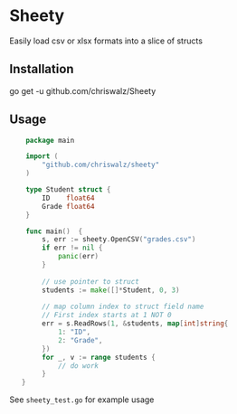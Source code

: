 # Sheety

Easily load csv or xlsx formats into a slice of structs

## Installation

go get -u github.com/chriswalz/Sheety

## Usage
```go
    package main

    import (
    	"github.com/chriswalz/sheety"
    )

    type Student struct {
    	ID    float64
    	Grade float64
    }

    func main()  {
        s, err := sheety.OpenCSV("grades.csv")
    	if err != nil {
    		panic(err)
    	}
     
        // use pointer to struct
    	students := make([]*Student, 0, 3)
    
    	// map column index to struct field name
    	// First index starts at 1 NOT 0
    	err = s.ReadRows(1, &students, map[int]string{
    		1: "ID",
    		2: "Grade",
    	})
    	for _, v := range students {
    		// do work 
    	}
   }
```


See `sheety_test.go` for example usage 

